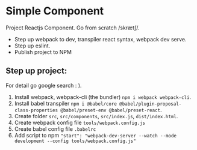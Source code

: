 # Simple Component

Project Reactjs Component. Go from scratch /skrætʃ/.
  - Step up webpack to dev, transpiler react syntax, webpack dev serve.
  - Step up eslint.
  - Publish project to NPM

## Step up project:

For detail go google search : ).

1. Install webpack, webpack-cli (the bundler) `npm i webpack webpack-cli`. 
2. Install babel transpiler `npm i @babel/core @babel/plugin-proposal-class-properties @babel/preset-env @babel/preset-react`.
3. Create folder `src`, `src/components`, `src/index.js`, `dist/index.html`.
4. Create webpack config file `tools/webpack.config.js`
5. Create babel config file `.babelrc`
6. Add script to npm `"start": "webpack-dev-server --watch --mode development --config tools/webpack.config.js"`
